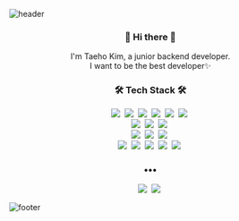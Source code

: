 ![header](https://capsule-render.vercel.app/api?type=waving&height=200&text=Back%20End%20Developer&fontAlign=51&fontAlignY=40&color=gradient)


<h3 align="center"> 👋 Hi there 👋 </h3>
<p align="center">
I'm Taeho Kim, a junior backend developer. <br>
I want to be the best developer✨
</p>

<h3 align="center"> 🛠 Tech Stack 🛠 </h3>
<p align="center">
  <img src="https://img.shields.io/badge/Java-e67039?style=flat-square&logo=Java&logoColor=white"/>&nbsp
  <img src="https://img.shields.io/badge/Go-39bbe6?style=flat-square&logo=Go&logoColor=white"/>&nbsp
  <img src="https://img.shields.io/badge/Python-3766AB?style=flat-square&logo=Python&logoColor=white"/>&nbsp
  <img src="https://img.shields.io/badge/Javascript-ffb13b?style=flat-square&logo=javascript&logoColor=white"/>&nbsp
  <img src="https://img.shields.io/badge/HTML5-e54e21?style=flat-square&logo=HTML5&logoColor=white"/>&nbsp
  <img src="https://img.shields.io/badge/css-0d73b7?style=flat-square&logo=css3&logoColor=white"/>&nbsp 
  <br>
  <img src="https://img.shields.io/badge/Gin%20framework-39bbe6?style=flat-square&logo=Go&logoColor=white"/>&nbsp
  <img src="https://img.shields.io/badge/SpringBoot-6DB33F?style=flat-square&logo=Spring&logoColor=white"/>&nbsp
  <img src="https://img.shields.io/badge/Android-3ddb84?style=flat-square&logo=Android&logoColor=white"/>&nbsp
  <br>
  <img src="https://img.shields.io/badge/Oracle-ff0000?style=flat-square&logo=Oracle&logoColor=white"/>&nbsp
  <img src="https://img.shields.io/badge/Mysql-e48d00?style=flat-square&logo=MySql&logoColor=white"/>&nbsp
  <img src="https://img.shields.io/badge/Postgresql-316192?style=flat-square&logo=Postgresql&logoColor=white"/>&nbsp 
  <br>
  <img src="https://img.shields.io/badge/Kafka-000000?style=flat-square&logo=Apache-Kafka&logoColor=white"/>&nbsp
  <img src="https://img.shields.io/badge/Linux-38382f?style=flat-square&logo=Linux&logoColor=white"/>&nbsp
  <img src="https://img.shields.io/badge/GCP-79c746?style=flat-square&logo=Google&logoColor=white"/>&nbsp 
  <img src="https://img.shields.io/badge/Heroku-430098?style=flat-square&logo=Heroku&logoColor=white"/>&nbsp
  <img src="https://img.shields.io/badge/Azure-008ad7?style=flat-square&logo=Microsoft-Azure&logoColor=white"/>&nbsp
</p>

<h3 align="center">•••</h3>
 <p align="center">
   <a href="https://www.notion.so/Resume-3f78003f0d814e71b8e932f017085654"><img src="https://img.shields.io/badge/노션%20블로그-4f4c4c?style=flat-square&logo=Notion&logoColor=white&link=https://www.notion.so/Resume-3f78003f0d814e71b8e932f017085654"/></a>&nbsp
  <a href="https://gitlab.com/sjabber"><img src="https://img.shields.io/badge/Git%20Lab-fc6a26?style=flat-square&logo=GitLab&logoColor=white&link=https://gitlab.com/sjabber"/></a>&nbsp
</p>

![footer](https://capsule-render.vercel.app/api?type=waving&color=gradient&height=100&section=footer)
